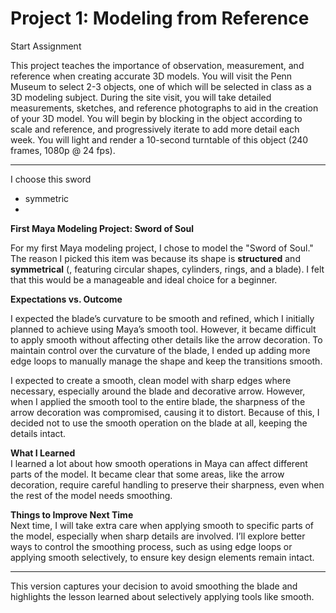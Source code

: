 # Project 1: Modeling from Reference

Start Assignment

This project teaches the importance of observation, measurement, and reference when creating accurate 3D models. You will visit the Penn Museum to select 2-3 objects, one of which will be selected in class as a 3D modeling subject. During the site visit, you will take detailed measurements, sketches, and reference photographs to aid in the creation of your 3D model. You will begin by blocking in the object according to scale and reference, and progressively iterate to add more detail each week. You will light and render a 10-second turntable of this object (240 frames, 1080p @ 24 fps).



---

I choose this sword



- symmetric
- 



**First Maya Modeling Project: Sword of Soul**

For my first Maya modeling project, I chose to model the "Sword of Soul." The reason I picked this item was because its shape is **structured** and **symmetrical** (, featuring circular shapes, cylinders, rings, and a blade). I felt that this would be a manageable and ideal choice for a beginner.

**Expectations vs. Outcome**  

I expected the blade’s curvature to be smooth and refined, which I initially planned to achieve using Maya’s smooth tool. However, it became difficult to apply smooth without affecting other details like the arrow decoration. To maintain control over the curvature of the blade, I ended up adding more edge loops to manually manage the shape and keep the transitions smooth.

I expected to create a smooth, clean model with sharp edges where necessary, especially around the blade and decorative arrow. However, when I applied the smooth tool to the entire blade, the sharpness of the arrow decoration was compromised, causing it to distort. Because of this, I decided not to use the smooth operation on the blade at all, keeping the details intact.

**What I Learned**  
I learned a lot about how smooth operations in Maya can affect different parts of the model. It became clear that some areas, like the arrow decoration, require careful handling to preserve their sharpness, even when the rest of the model needs smoothing.

**Things to Improve Next Time**  
Next time, I will take extra care when applying smooth to specific parts of the model, especially when sharp details are involved. I’ll explore better ways to control the smoothing process, such as using edge loops or applying smooth selectively, to ensure key design elements remain intact.

---

This version captures your decision to avoid smoothing the blade and highlights the lesson learned about selectively applying tools like smooth.